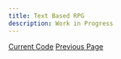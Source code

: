 ```yaml
---
title: Text Based RPG
description: Work in Progress
---
```


[Current Code](./Assets/Code/TextGame)
[Previous Page](./)
